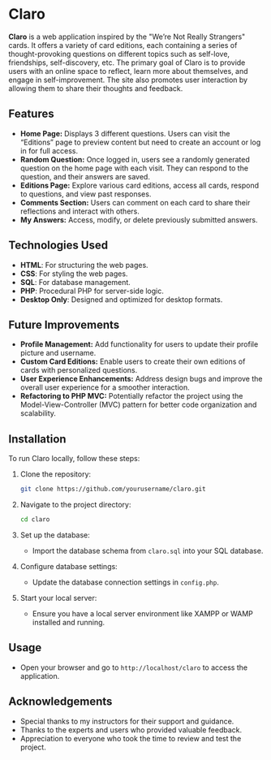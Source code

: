 # Claro

**Claro** is a web application inspired by the "We’re Not Really Strangers" cards. It offers a variety of card editions, each containing a series of thought-provoking questions on different topics such as self-love, friendships, self-discovery, etc. The primary goal of Claro is to provide users with an online space to reflect, learn more about themselves, and engage in self-improvement. The site also promotes user interaction by allowing them to share their thoughts and feedback.

## Features

- **Home Page:** Displays 3 different questions. Users can visit the “Editions” page to preview content but need to create an account or log in for full access.
- **Random Question:** Once logged in, users see a randomly generated question on the home page with each visit. They can respond to the question, and their answers are saved.
- **Editions Page:** Explore various card editions, access all cards, respond to questions, and view past responses.
- **Comments Section:** Users can comment on each card to share their reflections and interact with others.
- **My Answers:** Access, modify, or delete previously submitted answers.

## Technologies Used

- **HTML**: For structuring the web pages.
- **CSS**: For styling the web pages.
- **SQL**: For database management.
- **PHP**: Procedural PHP for server-side logic.
- **Desktop Only**: Designed and optimized for desktop formats.

## Future Improvements

- **Profile Management:** Add functionality for users to update their profile picture and username.
- **Custom Card Editions:** Enable users to create their own editions of cards with personalized questions.
- **User Experience Enhancements:** Address design bugs and improve the overall user experience for a smoother interaction.
- **Refactoring to PHP MVC:** Potentially refactor the project using the Model-View-Controller (MVC) pattern for better code organization and scalability.

## Installation

To run Claro locally, follow these steps:

1. Clone the repository:
    ```bash
    git clone https://github.com/yourusername/claro.git
    ```

2. Navigate to the project directory:
    ```bash
    cd claro
    ```

3. Set up the database:
    - Import the database schema from `claro.sql` into your SQL database.

4. Configure database settings:
    - Update the database connection settings in `config.php`.

5. Start your local server:
    - Ensure you have a local server environment like XAMPP or WAMP installed and running.

## Usage

- Open your browser and go to `http://localhost/claro` to access the application.



## Acknowledgements

- Special thanks to my instructors for their support and guidance.
- Thanks to the experts and users who provided valuable feedback.
- Appreciation to everyone who took the time to review and test the project.

